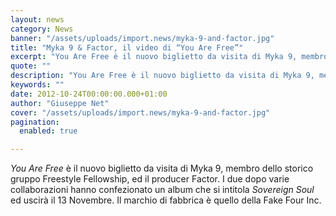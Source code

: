 ```yaml
---
layout: news
category: News
banner: "/assets/uploads/import.news/myka-9-and-factor.jpg"
title: "Myka 9 & Factor, il video di “You Are Free”"
excerpt: "You Are Free è il nuovo biglietto da visita di Myka 9, membro dello storico gruppo Freestyle Fellowship, ed il producer Factor. I due dopo varie collaborazioni hanno confezionato un album che si intitola Sovereign Soul ed uscirà il 13 Novembre. Il marchio di fabbrica è quello della Fake Four Inc.    "
quote: ""
description: "You Are Free è il nuovo biglietto da visita di Myka 9, membro dello storico gruppo Freestyle Fellowship, ed il producer Factor. I due dopo varie collaborazioni hanno confezionato un album che si intitola Sovereign Soul ed uscirà il 13 Novembre. Il marchio di fabbrica è quello della Fake Four Inc.    "
keywords: ""
date: 2012-10-24T00:00:00.000+01:00
author: "Giuseppe Net"
cover: "/assets/uploads/import.news/myka-9-and-factor.jpg"
pagination:
  enabled: true

---
```


_You Are Free_ è il nuovo biglietto da visita di Myka 9, membro dello storico gruppo Freestyle Fellowship, ed il producer Factor. I due dopo varie collaborazioni hanno confezionato un album che si intitola _Sovereign Soul_ ed uscirà il 13 Novembre. Il marchio di fabbrica è quello della Fake Four Inc.